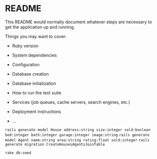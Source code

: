 # README

This README would normally document whatever steps are necessary to get the
application up and running.

Things you may want to cover:

* Ruby version

* System dependencies

* Configuration

* Database creation

* Database initialization

* How to run the test suite

* Services (job queues, cache servers, search engines, etc.)

* Deployment instructions

* ...

`rails generate model House address:string size:integer sold:boolean bed:integer bath:integer garage:integer image:string`
`rails generate model Agent name:string area:string rating:float sold:integer`
`rails generate migration CreateHousesAgentsJoinTable`

`rake db:seed`
